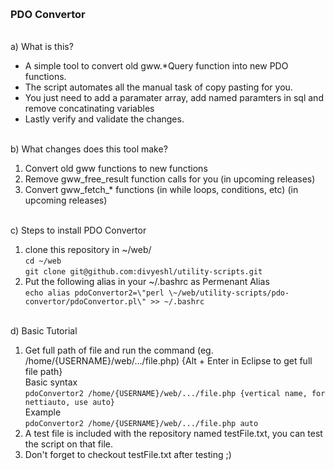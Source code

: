 <br/><h3>PDO Convertor</h3>

<br/>a) What is this?
<ul>
<li>A simple tool to convert old gww.*Query function into new PDO functions.</li>
<li>The script automates all the manual task of copy pasting for you.</li>
<li>You just need to add a paramater array, add named paramters in sql and remove concatinating variables</li>
<li>Lastly verify and validate the changes.</li>
</ul>

<br/>b) What changes does this tool make?
1) Convert old gww functions to new functions
2) Remove gww_free_result function calls for you (in upcoming releases)
3) Convert gww_fetch_* functions (in while loops, conditions, etc) (in upcoming releases)


<br/>c) Steps to install PDO Convertor
1) clone this repository in ~/web/
<br/>`cd ~/web`
<br/>`git clone git@github.com:divyeshl/utility-scripts.git`
2) Put the following alias in your ~/.bashrc as Permenant Alias
<br/>`echo alias pdoConvertor2=\"perl \~/web/utility-scripts/pdo-convertor/pdoConvertor.pl\" >> ~/.bashrc`

<br/>d) Basic Tutorial
1) Get full path of file and run the command (eg. /home/{USERNAME}/web/.../file.php) {Alt + Enter in Eclipse to get full file path}
<br/>Basic syntax
<br/>`pdoConvertor2 /home/{USERNAME}/web/.../file.php {vertical name, for nettiauto, use auto}`
<br/>Example
<br/>`pdoConvertor2 /home/{USERNAME}/web/.../file.php auto`
2) A test file is included with the repository named testFile.txt, you can test the script on that file.
3) Don't forget to checkout testFile.txt after testing ;)
